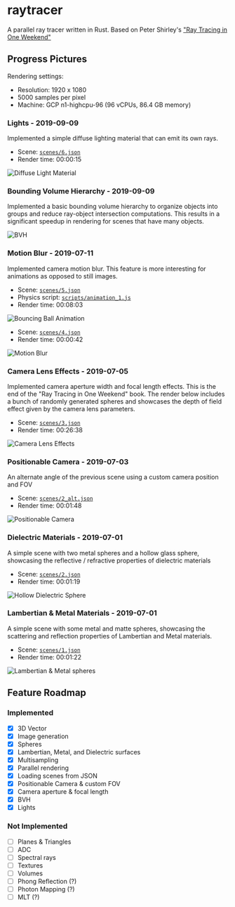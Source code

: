 # raytracer

A parallel ray tracer written in Rust. Based on Peter Shirley's ["Ray Tracing in One
Weekend"](http://www.realtimerendering.com/raytracing/Ray%20Tracing%20in%20a%20Weekend.pdf)

## Progress Pictures

Rendering settings:
- Resolution: 1920 x 1080
- 5000 samples per pixel
- Machine: GCP n1-highcpu-96 (96 vCPUs, 86.4 GB memory)

### Lights - 2019-09-09
Implemented a simple diffuse lighting material that can emit its own rays.
- Scene: [`scenes/6.json`](/scenes/6.json)
- Render time: 00:00:15

![](/img/spheres_6.png "Diffuse Light Material")

### Bounding Volume Hierarchy - 2019-09-09
Implemented a basic bounding volume hierarchy to organize objects into groups and reduce
ray-object intersection computations. This results in a significant speedup in rendering
for scenes that have many objects.

![](/img/spheres_3_bvh.png "BVH")

### Motion Blur - 2019-07-11
Implemented camera motion blur. This feature is more interesting for animations as
opposed to still images.
- Scene: [`scenes/5.json`](/scenes/5.json)
- Physics script: [`scripts/animation_1.js`](/scripts/animation_1.js)
- Render time: 00:08:03

![](/img/animation_1.gif "Bouncing Ball Animation")

- Scene: [`scenes/4.json`](/scenes/4.json)
- Render time: 00:00:42

![](/img/motion_blur.png "Motion Blur")

### Camera Lens Effects - 2019-07-05
Implemented camera aperture width and focal length effects. This is the end of the "Ray
Tracing in One Weekend" book. The render below includes a bunch of randomly generated
spheres and showcases the depth of field effect given by the camera lens parameters.
- Scene: [`scenes/3.json`](/scenes/3.json)
- Render time: 00:26:38

![](/img/spheres_3.png "Camera Lens Effects")

### Positionable Camera - 2019-07-03
An alternate angle of the previous scene using a custom camera position and FOV
- Scene: [`scenes/2_alt.json`](/scenes/2_alt.json)
- Render time: 00:01:48

![](/img/spheres_2_alt.png "Positionable Camera")

### Dielectric Materials - 2019-07-01
A simple scene with two metal spheres and a hollow glass sphere, showcasing the
reflective / refractive properties of dielectric materials
- Scene: [`scenes/2.json`](/scenes/2.json)
- Render time: 00:01:19

![](/img/spheres_2.png "Hollow Dielectric Sphere")

### Lambertian & Metal Materials - 2019-07-01
A simple scene with some metal and matte spheres, showcasing the scattering and
reflection properties of Lambertian and Metal materials.
- Scene: [`scenes/1.json`](/scenes/1.json)
- Render time: 00:01:22

![](/img/spheres.png "Lambertian & Metal spheres")

## Feature Roadmap

### Implemented
- [x] 3D Vector
- [x] Image generation
- [x] Spheres
- [x] Lambertian, Metal, and Dielectric surfaces
- [x] Multisampling
- [x] Parallel rendering
- [x] Loading scenes from JSON
- [x] Positionable Camera & custom FOV
- [x] Camera aperture & focal length
- [x] BVH
- [x] Lights

### Not Implemented
- [ ] Planes & Triangles
- [ ] ADC
- [ ] Spectral rays
- [ ] Textures
- [ ] Volumes
- [ ] Phong Reflection (?)
- [ ] Photon Mapping (?)
- [ ] MLT (?)
